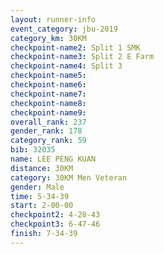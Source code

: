 ```yaml
---
layout: runner-info 
event_category: jbu-2019 
category_km: 30KM 
checkpoint-name2: Split 1 SMK 
checkpoint-name3: Split 2 E Farm 
checkpoint-name4: Split 3 
checkpoint-name5: 
checkpoint-name6: 
checkpoint-name7: 
checkpoint-name8: 
checkpoint-name9: 
overall_rank: 237
gender_rank: 178
category_rank: 59
bib: 32035
name: LEE PENG KUAN
distance: 30KM
category: 30KM Men Veteran
gender: Male
time: 5-34-39
start: 2-00-00
checkpoint2: 4-28-43
checkpoint3: 6-47-46
finish: 7-34-39
---
```

